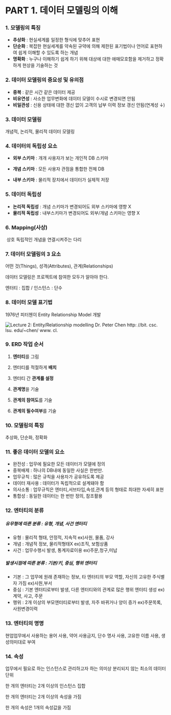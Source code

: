 # PART 1. 데이터 모델링의 이해

### 1. 모델링의 특징

- **추상화** : 현실세계를 일정한 형식에 맞추어 표현
- **단순화** : 복잡한 현실세계를 약속된 규약에 의해 제한된 표기법이나 언어로 표현하여 쉽게 이해할 수 있도록 하는 개념
- **명확화** : 누구나 이해하기 쉽게 하기 위해 대상에 대한 애매모호함을 제거하고 정확하게 현상을 기술하는 것



### 2. 데이터 모델링의 중요성 및 유의점

- **중복** : 같은 시간 같은 데이터 제공
- **비유연성** : 사소한 업무변화에 데이터 모델이 수시로 변경되면 안됨
- **비일관성** : 신용 상태에 대한 갱신 없이 고객의 납부 이력 정보 갱신 안됨(연계성 ↓)



### 3. 데이터 모델링 

개념적, 논리적, 물리적 데이터 모델링



### 4. 데이터의 독립성 요소

- **외부 스키마** : 개개 사용자가 보는 개인적 DB 스키마

- **개념 스키마** : 모든 사용자 관점을 통합한 전체 DB
- **내부 스키마** : 물리적 장치에서 데이터가 실제적 저장



### 5. 데이터 독립성

- **논리적 독립성** : 개념 스키마가 변경되어도 외부 스키마에 영향 X
- **물리적 독립성** : 내부스키마가 변경되어도 외부/개념 스키마는 영향 X



### 6. Mapping(사상)

​	상호 독립적인 개념을 연결시켜주는 다리



### 7. 데이터 모델링의 3 요소

어떤 것(Things), 성격(Attributes), 관계(Relationships)

데이터 모델링은 프로젝트에 참여한 모두가 알아야 한다.

엔터티 : 집합 / 인스턴스 : 단수



### 8. 데이터 모델 표기법

1976년 피터첸이 Entity Relationship Model 개발

![Lecture 2: Entity/Relationship modelling Dr. Peter Chen http: //bit. csc. lsu. edu/~chen/ www. cl.](https://slidetodoc.com/presentation_image_h/7d42c89e85838ed7cd9e38166062fa57/image-1.jpg)



### 9. ERD 작업 순서

1) **엔터티**를 그림

2) 엔터티를 적절하게 **배치**

3) 엔터티 간 **관계를 설정**

4) **관계명**을 기술

5) **관계의 참여도**를 기술

6) **관계의 필수여부**를 기술



### 10. 모델링의 특징

추상화, 단순화, 정확화



### 11. 좋은 데이터 모델의 요소

- 완전성 : 업무에 필요한 모든 데이터가 모델에 정의
- 중복배제 : 하나의 DB내에 동일한 사실은 한번만.
- 업무규칙 : 많은 규칙을 사용자가 공유하도록 제공
- 데이터 재사용 : 데이터가 독립적으로 설계돼야 함
- 의사소통 : 업무규칙은 엔터티,서브타입,속성,관계 등의 형태로 최대한 자세히 표현
- 통합성 : 동일한 데이터는 한 번만 정의, 참조활용



### 12. 엔터티의 분류

##### 유무형에 따른 분류 : 유형, 개념, 사건 엔터티

- 유형 : 물리적 형태, 안정적, 지속적 ex)사원, 물품, 강사
- 개념 : 개념적 정보, 물리적형태X ex)조직, 보험상품
- 사건 : 업무수행시 발생, 통계자료이용 ex)주문,청구,미납

##### 발생시점에 따른 분류 : 기본/키, 중심, 행위 엔터티

- 기본 : 그 업무에 원래 존재하는 정보, 타 엔터티의 부모 역할, 자신의 고유한 주식별자 가짐 ex)사원,부서
- 중심 : 기본 엔터티로부터 발생, 다른 엔터티와의 관계로 많은 행위 엔터티 생성 ex)계약, 사고, 주문
- 행위 : 2개 이상의 부모엔터티로부터 발생, 자주 바뀌거나 양이 증가 ex)주문목록, 사원변경이력



### 13. 엔터티의 명명

현업업무에서 사용하는 용어 사용, 약어 사용금지, 단수 명사 사용, 고유한 이름 사용, 생성의미대로 부여



### 14. 속성

업무에서 필요로 하는 인스턴스로 관리하고자 하는 의미상 분리되지 않는 최소의 데이터 단위

한 개의 엔터티는 2개 이상의 인스턴스 집합

한 개의 엔터티는 2개 이상의 속성을 가짐

한 개의 속성은 1개의 속성값을 가짐
